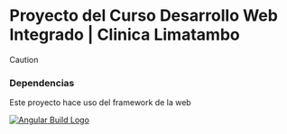 # Proyecto del Curso Desarrollo Web Integrado | Clinica Limatambo

>[!CAUTION]
>### Dependencias
>Este proyecto hace uso del framework de la web
>
>[![Angular Build Logo](https://upload.wikimedia.org/wikipedia/commons/0/07/Angular_Logo_SVG.svg)](https://angular.dev/)
>
